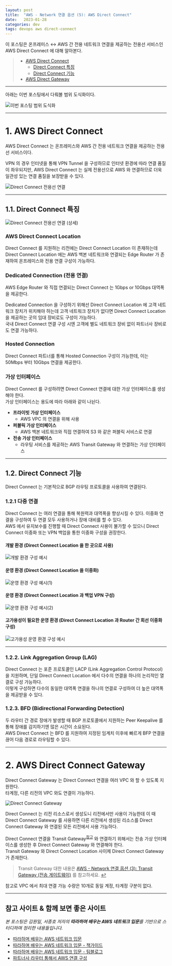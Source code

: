 ```yaml
---
layout: post
title:  "AWS - Network 연결 옵션 (5): AWS Direct Connect"
date:   2023-01-28
categories: dev
tags: devops aws direct-connect
---
```


이 포스팅은 온프레미스 ↔ AWS 간 전용 네트워크 연결을 제공하는 전용선 서비스인 AWS Direct Connect 에 대해 알아본다.


> - [AWS Direct Connect](#1-aws-direct-connect)
>   - [Direct Connect 특징](#11-direct-connect-특징)
>   - [Direct Connect 기능](#12-direct-connect-기능)
> - [AWS Direct Gateway](#2-aws-direct-connect-gateway)

---

아래는 이번 포스팅에서 다뤄볼 범위 도식화이다.

![이번 포스팅 범위 도식화](/assets/img/dev/2023/0128/direct_1.png)

---

# 1. AWS Direct Connect

AWS Direct Connect 는 온프레미스와 AWS 간 전용 네트워크 연결을 제공하는 전용선 서비스이다.

VPN 의 경우 인터넷을 통해 VPN Tunnel 을 구성하므로 인터넷 환경에 따라 연결 품질이 좌우되지만, AWS Direct Connect 는 실제 전용선으로
AWS 와 연결하므로 더욱 일관성 있는 연결 품질을 보장받을 수 있다.


![Direct Connect 전용선 연결](/assets/img/dev/2023/0128/direct_1.png)

---

## 1.1. Direct Connect 특징

![Direct Connect 전용선 연결 (상세)](/assets/img/dev/2023/0128/direct_2.png)

### AWS Direct Connect Location

Direct Connect 를 지원하는 리전에는 Direct Connect Location 이 존재하는데 Direct Connect Location 에는
AWS 백본 네트워크와 연결되는 Edge Router 가 존재하여 온프레미스와 전용 연결 구성이 가능하다.

### Dedicated Connection (전용 연결)

AWS Edge Router 와 직접 연결되는 Direct Connect 는 1Gbps or 10Gbps 대역폭을 제공한다.

Dedicated Connection 을 구성하기 위해선 Direct Connect Location 에 고객 네트워크 장치가 위치해야 하는데 고객 네트워크 장치가 없다면 
Direct Connect Location 을 제공하는 곳의 임대 장비로도 구성이 가능하다.  
국내 Direct Connect 연결 구성 시엔 고객에 별도 네트워크 장비 없이 파트너사 장비로도 연결 가능하다.

### Hosted Connection

Direct Connect 파트너를 통해 Hosted Connection 구성이 가능한데, 이는 50Mbps 부터 10Gbps 연결을 제공한다.

### 가상 인터페이스

Direct Connect 를 구성하려면 Direct Connect 연결에 대한 가상 인터페이스를 생성해야 한다.  
가상 인터페이스는 용도에 따라 아래와 같이 나뉜다.

- **프라이빗 가상 인터페이스**
  - AWS VPC 의 연결을 위해 사용
- **퍼블릭 가상 인터페이스**
  - AWS 백본 네트워크와 직접 연결하여 S3 와 같은 퍼블릭 서비스로 연결
- **전송 가상 인터페이스**
  - 라우팅 서비스를 제공하는 AWS Transit Gateway 와 연결하는 가상 인터페이스

---

## 1.2. Direct Connect 기능

Direct Connect 는 기본적으로 BGP 라우팅 프로토콜을 사용하여 연결된다.

### 1.2.1 다중 연결
Direct Connect 는 여러 연결을 통해 복원력과 대역폭을 향상시킬 수 있다.
이중화 연결을 구성하여 두 연결 모두 사용하거나 장애 대비를 할 수 있다.  
AWS 에서 유지보수를 진행할 때 Direct Connect 사용이 불가할 수 있으니 Direct Connect 이중화 또는 VPN 백업을 통한 이중화 구성을 권장한다.

#### 개발 환경 (Direct Connect Location 을 한 곳으로 사용)

![개발 환경 구성 예시](/assets/img/dev/2023/0128/direct_3.png)

#### 운영 환경 (Direct Connect Location 을 이중화)

![운영 환경 구성 예시(1)](/assets/img/dev/2023/0128/direct_4.png)

#### 운영 환경 (Direct Connect Location 과 백업 VPN 구성)

![운영 환경 구성 예시(2)](/assets/img/dev/2023/0128/direct_5.png)

#### 고가용성이 필요한 운영 환경 (Direct Connect Location 과 Router 간 회선 이중화 구성)

![고가용성 운영 환경 구성 예시](/assets/img/dev/2023/0128/direct_6.png)

---

### 1.2.2. Link Aggregation Group (LAG)

Direct Connect 는 포준 프로토콜인 LACP (Link Aggregation Control Protocol) 을 지원하며, 단일 Direct Connect Location 에서 
다수의 연결을 하나의 논리적인 열결로 구성 가능하다.  
이렇게 구성하면 다수의 동일한 대역폭 연결을 하나의 연결로 구성하여 더 높은 대역폭을 제공받을 수 있다.


### 1.2.3. BFD (Bidirectional Forwarding Detection)

두 라우터 간 경로 장애가 발생할 때 BGP 프로토콜에서 지원하는 Peer Keepalive 를 통해 장애를 감지하기엔 많은 시간이 소요된다.  
AWS Direct Connect 는 BFD 를 지원하여 지정된 임계치 이후에 빠르게 BFP 연결을 끊어 다음 경로로 라우팅할 수 있다.

---

# 2. AWS Direct Connect Gateway

Direct Connect Gateway 는 Direct Connect 연결을 여러 VPC 와 할 수 있도록 지원한다.  
타계정, 다른 리전의 VPC 와도 연결이 가능하다.

![Direct Connect Gateway](/assets/img/dev/2023/0128/direct_7.png)

Direct Connect 는 리전 리소스로서 생성도니 리전에서만 사용이 가능한데 이 때 Direct Connect Gateway 를 사용하면 다른 리전에서 생성된
리소스를 Direct Connect Gateway 와 연결된 모든 리전에서 사용 가능하다.

Direct Connect 연결을 Transit Gateway<sup id='transit'>[참고](#_transit)</sup> 와 연결하기 위해서는 전송 가상 인터페이스를 생성한 후
Direct Connect Gateway 와 연결해야 한다.  
Transit Gateway 와 Direct Connect Location 사이제 Direct Connect Gateway 가 존재한다.

> <span id='_transit'>Transit Gateway 대한 내용은 [AWS - Network 연결 옵션 (3): Transit Gateway (전송 게이트웨이)](https://assu10.github.io/dev/2022/12/11/network-3/)
> 를 참고하세요.</span> [↩](#transit)

참고로 VPC 에서 최대 연결 가능 수량은 10개로 동일 계정, 타계정 구분이 없다. 

---

## 참고 사이트 & 함께 보면 좋은 사이트

*본 포스팅은 김원일, 서종호 저자의 **따라하며 배우는 AWS 네트워크 입문**를 기반으로 스터디하며 정리한 내용들입니다.*

* [따라하며 배우는 AWS 네트워크 입문](http://www.yes24.com/Product/Goods/93887402)
* [따라하며 배우는 AWS 네트워크 입문 - 책가이드](https://www.notion.so/ongja/AWS-1af579548fd84c268f8f3ee3f26b2ed4)
* [따라하며 배우는 AWS 네트워크 입문 - 팀블로그](https://gasidaseo.notion.site/gasidaseo/CloudNet-Blog-c9dfa44a27ff431dafdd2edacc8a1863)
* [파트너사 라우터 통해서 AWS 연결 구성](https://www.kinx.net/service/cloudhub/clouds/aws_direct_connect/)